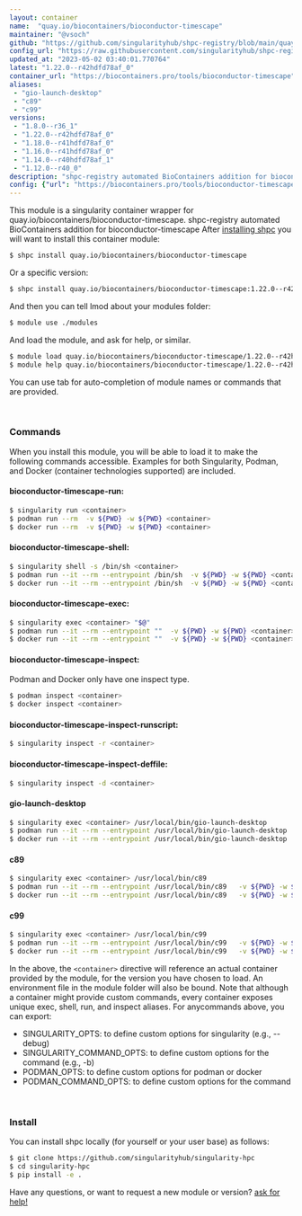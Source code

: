 ```yaml
---
layout: container
name:  "quay.io/biocontainers/bioconductor-timescape"
maintainer: "@vsoch"
github: "https://github.com/singularityhub/shpc-registry/blob/main/quay.io/biocontainers/bioconductor-timescape/container.yaml"
config_url: "https://raw.githubusercontent.com/singularityhub/shpc-registry/main/quay.io/biocontainers/bioconductor-timescape/container.yaml"
updated_at: "2023-05-02 03:40:01.770764"
latest: "1.22.0--r42hdfd78af_0"
container_url: "https://biocontainers.pro/tools/bioconductor-timescape"
aliases:
 - "gio-launch-desktop"
 - "c89"
 - "c99"
versions:
 - "1.8.0--r36_1"
 - "1.22.0--r42hdfd78af_0"
 - "1.18.0--r41hdfd78af_0"
 - "1.16.0--r41hdfd78af_0"
 - "1.14.0--r40hdfd78af_1"
 - "1.12.0--r40_0"
description: "shpc-registry automated BioContainers addition for bioconductor-timescape"
config: {"url": "https://biocontainers.pro/tools/bioconductor-timescape", "maintainer": "@vsoch", "description": "shpc-registry automated BioContainers addition for bioconductor-timescape", "latest": {"1.22.0--r42hdfd78af_0": "sha256:fab12303f5ca49eca65ff8d785150881691a738cd600099597d9908349ef666a"}, "tags": {"1.8.0--r36_1": "sha256:65a6f060825a5246701601e843848148a3dd34c54f5dda45f761f012b06e11c4", "1.22.0--r42hdfd78af_0": "sha256:fab12303f5ca49eca65ff8d785150881691a738cd600099597d9908349ef666a", "1.18.0--r41hdfd78af_0": "sha256:ef26295da100918b9c4f7ac4d594c90e722be39fd2f52213afa36224454c8273", "1.16.0--r41hdfd78af_0": "sha256:fd756250573378adb53dafaf92557076ef3c98ba281a2aebc852adad98c9bf31", "1.14.0--r40hdfd78af_1": "sha256:fc97a91afcac046fd5e013de6707348a8e1ce19f249949201dfd167d3f35151e", "1.12.0--r40_0": "sha256:8bf0e59965c6ab9cb2c5a3f1fc766d6b2df59c39c877e988bd9d14775ae31fe6"}, "docker": "quay.io/biocontainers/bioconductor-timescape", "aliases": {"gio-launch-desktop": "/usr/local/bin/gio-launch-desktop", "c89": "/usr/local/bin/c89", "c99": "/usr/local/bin/c99"}}
---
```


This module is a singularity container wrapper for quay.io/biocontainers/bioconductor-timescape.
shpc-registry automated BioContainers addition for bioconductor-timescape
After [installing shpc](#install) you will want to install this container module:


```bash
$ shpc install quay.io/biocontainers/bioconductor-timescape
```

Or a specific version:

```bash
$ shpc install quay.io/biocontainers/bioconductor-timescape:1.22.0--r42hdfd78af_0
```

And then you can tell lmod about your modules folder:

```bash
$ module use ./modules
```

And load the module, and ask for help, or similar.

```bash
$ module load quay.io/biocontainers/bioconductor-timescape/1.22.0--r42hdfd78af_0
$ module help quay.io/biocontainers/bioconductor-timescape/1.22.0--r42hdfd78af_0
```

You can use tab for auto-completion of module names or commands that are provided.

<br>

### Commands

When you install this module, you will be able to load it to make the following commands accessible.
Examples for both Singularity, Podman, and Docker (container technologies supported) are included.

#### bioconductor-timescape-run:

```bash
$ singularity run <container>
$ podman run --rm  -v ${PWD} -w ${PWD} <container>
$ docker run --rm  -v ${PWD} -w ${PWD} <container>
```

#### bioconductor-timescape-shell:

```bash
$ singularity shell -s /bin/sh <container>
$ podman run --it --rm --entrypoint /bin/sh  -v ${PWD} -w ${PWD} <container>
$ docker run --it --rm --entrypoint /bin/sh  -v ${PWD} -w ${PWD} <container>
```

#### bioconductor-timescape-exec:

```bash
$ singularity exec <container> "$@"
$ podman run --it --rm --entrypoint ""  -v ${PWD} -w ${PWD} <container> "$@"
$ docker run --it --rm --entrypoint ""  -v ${PWD} -w ${PWD} <container> "$@"
```

#### bioconductor-timescape-inspect:

Podman and Docker only have one inspect type.

```bash
$ podman inspect <container>
$ docker inspect <container>
```

#### bioconductor-timescape-inspect-runscript:

```bash
$ singularity inspect -r <container>
```

#### bioconductor-timescape-inspect-deffile:

```bash
$ singularity inspect -d <container>
```


#### gio-launch-desktop

```bash
$ singularity exec <container> /usr/local/bin/gio-launch-desktop
$ podman run --it --rm --entrypoint /usr/local/bin/gio-launch-desktop   -v ${PWD} -w ${PWD} <container> -c " $@"
$ docker run --it --rm --entrypoint /usr/local/bin/gio-launch-desktop   -v ${PWD} -w ${PWD} <container> -c " $@"
```


#### c89

```bash
$ singularity exec <container> /usr/local/bin/c89
$ podman run --it --rm --entrypoint /usr/local/bin/c89   -v ${PWD} -w ${PWD} <container> -c " $@"
$ docker run --it --rm --entrypoint /usr/local/bin/c89   -v ${PWD} -w ${PWD} <container> -c " $@"
```


#### c99

```bash
$ singularity exec <container> /usr/local/bin/c99
$ podman run --it --rm --entrypoint /usr/local/bin/c99   -v ${PWD} -w ${PWD} <container> -c " $@"
$ docker run --it --rm --entrypoint /usr/local/bin/c99   -v ${PWD} -w ${PWD} <container> -c " $@"
```



In the above, the `<container>` directive will reference an actual container provided
by the module, for the version you have chosen to load. An environment file in the
module folder will also be bound. Note that although a container
might provide custom commands, every container exposes unique exec, shell, run, and
inspect aliases. For anycommands above, you can export:

 - SINGULARITY_OPTS: to define custom options for singularity (e.g., --debug)
 - SINGULARITY_COMMAND_OPTS: to define custom options for the command (e.g., -b)
 - PODMAN_OPTS: to define custom options for podman or docker
 - PODMAN_COMMAND_OPTS: to define custom options for the command

<br>

### Install

You can install shpc locally (for yourself or your user base) as follows:

```bash
$ git clone https://github.com/singularityhub/singularity-hpc
$ cd singularity-hpc
$ pip install -e .
```

Have any questions, or want to request a new module or version? [ask for help!](https://github.com/singularityhub/singularity-hpc/issues)